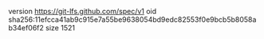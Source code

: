 version https://git-lfs.github.com/spec/v1
oid sha256:11efcca41ab9c915e7a55be9638054bd9edc82553f0e9bcb5b8058ab34ef06f2
size 1521
